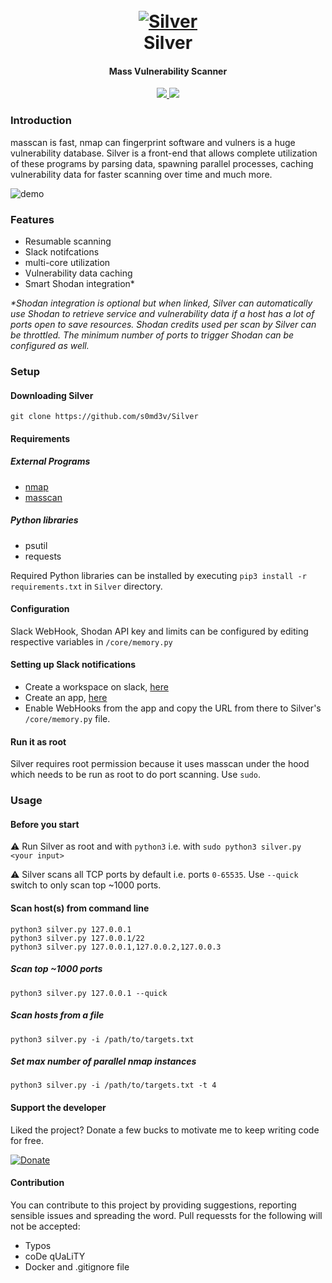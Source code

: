 <h1 align="center">
  <br>
  <a href="https://github.com/s0md3v/Silver"><img src="https://i.ibb.co/bv3rqXs/silver.png" alt="Silver"></a>
  <br>
  Silver
  <br>
</h1>

<h4 align="center">Mass Vulnerability Scanner</h4>

<p align="center">
  <a href="https://github.com/s0md3v/Silver/releases">
    <img src="https://img.shields.io/github/release/s0md3v/Silver.svg">
  </a>
  <a href="https://github.com/s0md3v/Silver/issues?q=is%3Aissue+is%3Aclosed">
      <img src="https://img.shields.io/github/issues-closed-raw/s0md3v/Silver.svg">
  </a>
</p>

### Introduction
masscan is fast, nmap can fingerprint software and vulners is a huge vulnerability database. Silver is a front-end that allows
complete utilization of these programs by parsing data, spawning parallel processes, caching vulnerability data for faster
scanning over time and much more.

![demo](https://i.ibb.co/nPK8yD8/Untitled.png)

### Features
- Resumable scanning
- Slack notifcations
- multi-core utilization
- Vulnerability data caching
- Smart Shodan integration*

*\*Shodan integration is optional but when linked, Silver can automatically use Shodan to retrieve service and vulnerability data if a host has a lot of ports open to save resources.
Shodan credits used per scan by Silver can be throttled. The minimum number of ports to trigger Shodan can be configured as well.*

### Setup

#### Downloading Silver
`git clone https://github.com/s0md3v/Silver`

#### Requirements
##### External Programs
- [nmap](https://nmap.org/)
- [masscan](https://github.com/robertdavidgraham/masscan)
##### Python libraries
- psutil
- requests

Required Python libraries can be installed by executing `pip3 install -r requirements.txt` in `Silver` directory.

#### Configuration
Slack WebHook, Shodan API key and limits can be configured by editing respective variables in `/core/memory.py`

#### Setting up Slack notifications
- Create a workspace on slack, [here](https://slack.com/)
- Create an app, [here](https://api.slack.com/apps/new)
- Enable WebHooks from the app and copy the URL from there to Silver's `/core/memory.py` file.

#### Run it as root
Silver requires root permission because it uses masscan under the hood which needs to be run as root to do port scanning. Use `sudo`.

### Usage

#### Before you start

:warning: Run Silver as root and with `python3` i.e. with `sudo python3 silver.py <your input>`

:warning: Silver scans all TCP ports by default i.e. ports `0-65535`. Use `--quick` switch to only scan top ~1000 ports.

#### Scan host(s) from command line
```
python3 silver.py 127.0.0.1
python3 silver.py 127.0.0.1/22
python3 silver.py 127.0.0.1,127.0.0.2,127.0.0.3
```
##### Scan top ~1000 ports
```
python3 silver.py 127.0.0.1 --quick
```
##### Scan hosts from a file
```
python3 silver.py -i /path/to/targets.txt
```
##### Set max number of parallel nmap instances
```
python3 silver.py -i /path/to/targets.txt -t 4
```

#### Support the developer
Liked the project? Donate a few bucks to motivate me to keep writing code for free.

[![Donate](https://i.ibb.co/1R5wK5S/28491754-14774f54-6f14-11e7-9975-8a5faeda7e30.gif)](https://s0md3v.github.io/donate.html)


#### Contribution
You can contribute to this project by providing suggestions, reporting sensible issues and spreading the word.
Pull requessts for the following will not be accepted:
- Typos
- coDe qUaLiTY
- Docker and .gitignore file
